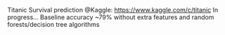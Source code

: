 Titanic Survival prediction @Kaggle: https://www.kaggle.com/c/titanic
In progress... Baseline accuracy ~79% without extra features and random forests/decision tree algorithms
